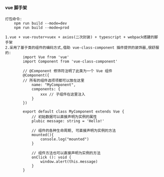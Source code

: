 #### vue 脚手架

    打包命令:
        npm run build --mode=dev
        npm run build --mode=prod

    1.vue + vue-router+vuex + axios(二次封装) + typescript + webpack搭建的脚手架
    2.采用了基于类的组件的编码方式,借助 vue-class-component 插件提供的装饰器,很舒服的:
            import Vue from 'vue'
            import Component from 'vue-class-component'

            // @Component 修饰符注明了此类为一个 Vue 组件
            @Component({
            // 所有的组件选项项都可以放在这里
                name: "MyComponent",
                components: {
                    xxx // 子组件在这里注入
                }
            })

            export default class MyComponent extends Vue {
                // 初始数据可以直接声明为实例的属性
                plubic message: string = 'Hello!'

                // 组件的各种生命周期, 可直接声明为实例的方法
                mounted(){
                    console.log("mounted")
                }

                // 组件方法也可以直接声明为实例的方法
                onClick (): void {
                    window.alert(this.message)
                }
            }
